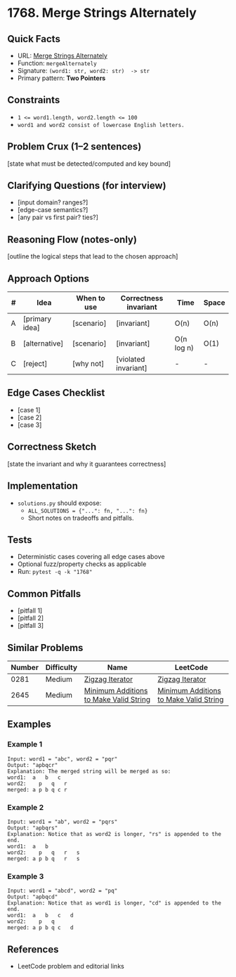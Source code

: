 # 1768. Merge Strings Alternately

## Quick Facts

- URL: [Merge Strings Alternately](https://leetcode.com/problems/merge-strings-alternately/)
- Function: `mergeAlternately`
- Signature: `(word1: str, word2: str)  -> str`
- Primary pattern: **Two Pointers**

## Constraints

- `1 <= word1.length, word2.length <= 100`
- `word1 and word2 consist of lowercase English letters.`

## Problem Crux (1–2 sentences)

[state what must be detected/computed and key bound]

## Clarifying Questions (for interview)

- [input domain? ranges?]
- [edge-case semantics?]
- [any pair vs first pair? ties?]

## Reasoning Flow (notes-only)

[outline the logical steps that lead to the chosen approach]

## Approach Options

| #   | Idea           | When to use | Correctness invariant | Time       | Space |
| --- | -------------- | ----------- | --------------------- | ---------- | ----- |
| A   | [primary idea] | [scenario]  | [invariant]           | O(n)       | O(n)  |
| B   | [alternative]  | [scenario]  | [invariant]           | O(n log n) | O(1)  |
| C   | [reject]       | [why not]   | [violated invariant]  | -          | -     |

## Edge Cases Checklist

- [case 1]
- [case 2]
- [case 3]

## Correctness Sketch

[state the invariant and why it guarantees correctness]

## Implementation

- `solutions.py` should expose:
    - `ALL_SOLUTIONS = {"...": fn, "...": fn}`
    - Short notes on tradeoffs and pitfalls.

## Tests

- Deterministic cases covering all edge cases above
- Optional fuzz/property checks as applicable
- Run: `pytest -q -k "1768"`

## Common Pitfalls

- [pitfall 1]
- [pitfall 2]
- [pitfall 3]

## Similar Problems

| Number | Difficulty | Name                                                                                               | LeetCode                                                                                                        |
| ------ | ---------- | -------------------------------------------------------------------------------------------------- | --------------------------------------------------------------------------------------------------------------- |
| 0281   | Medium     | [Zigzag Iterator](../0281-zigzag-iterator/readme.md)                                               | [Zigzag Iterator](https://leetcode.com/problems/zigzag-iterator/)                                               |
| 2645   | Medium     | [Minimum Additions to Make Valid String](../2645-minimum-additions-to-make-valid-string/readme.md) | [Minimum Additions to Make Valid String](https://leetcode.com/problems/minimum-additions-to-make-valid-string/) |

## Examples

### Example 1

```text
Input: word1 = "abc", word2 = "pqr"
Output: "apbqcr"
Explanation: The merged string will be merged as so:
word1:  a   b   c
word2:    p   q   r
merged: a p b q c r
```

### Example 2

```text
Input: word1 = "ab", word2 = "pqrs"
Output: "apbqrs"
Explanation: Notice that as word2 is longer, "rs" is appended to the end.
word1:  a   b
word2:    p   q   r   s
merged: a p b q   r   s
```

### Example 3

```text
Input: word1 = "abcd", word2 = "pq"
Output: "apbqcd"
Explanation: Notice that as word1 is longer, "cd" is appended to the end.
word1:  a   b   c   d
word2:    p   q
merged: a p b q c   d
```

## References

- LeetCode problem and editorial links
